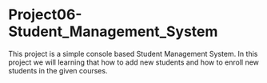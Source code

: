 # Project06-Student_Management_System
   This project is a simple console based Student Management System. In this project we will learning that how to add new students and how to enroll new students in the given courses.
